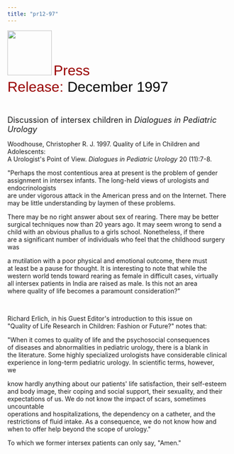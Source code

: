```yaml
---
title: "pr12-97"
---
```


  
<IMG SRC="/img/logo100.gif" HEIGHT="101" WIDTH="100" /> <FONT FACE="Arial,Helvetica"><FONT SIZE="+3"><FONT COLOR="#990000">Press<br />Release: </FONT><FONT COLOR="#000000">December 1997</FONT></FONT></FONT>  
  
  
&nbsp;  
  


<FONT SIZE="+1">Discussion of intersex children in <I>Dialogues in Pediatric<br />Urology</I></FONT>  
  


Woodhouse, Christopher R. J. 1997. Quality of Life in Children and Adolescents:  
A Urologist's Point of View. _Dialogues in Pediatric Urology_ 20 (11):7-8.  
  


"Perhaps the most contentious area at present is the problem of gender  
assignment in intersex infants. The long-held views of urologists and endocrinologists  
are under vigorous attack in the American press and on the Internet. There  
may be little understanding by laymen of these problems.  
  
There may be no right answer about sex of rearing. There may be better  
surgical techniques now than 20 years ago. It may seem wrong to send a  
child with an obvious phallus to a girls school. Nonetheless, if there  
are a significant number of individuals who feel that the childhood surgery  
was  
  
a mutilation with a poor physical and emotional outcome, there must  
at least be a pause for thought. It is interesting to note that while the  
western world tends toward rearing as female in difficult cases, virtually  
all intersex patients in India are raised as male. Is this not an area  
where quality of life becomes a paramount consideration?"  
  
&nbsp;  
  


Richard Erlich, in his Guest Editor's introduction to this issue on  
"Quality of Life Research in Children: Fashion or Future?" notes that:  
  


"When it comes to quality of life and the psychosocial consequences  
of diseases and abnormalities in pediatric urology, there is a blank in  
the literature. Some highly specialized urologists have considerable clinical  
experience in long-term pediatric urology. In scientific terms, however,  
we  
  
know hardly anything about our patients' life satisfaction, their self-esteem  
and body image, their coping and social support, their sexuality, and their  
expectations of us. We do not know the impact of scars, sometimes uncountable  
operations and hospitalizations, the dependency on a catheter, and the  
restrictions of fluid intake. As a consequence, we do not know how and  
when to offer help beyond the scope of urology."  
  


To which we former intersex patients can only say, "Amen."  
  
&nbsp;  
  


###  
  
&nbsp;  
  
&nbsp;  
  
&nbsp;  
  
&nbsp;